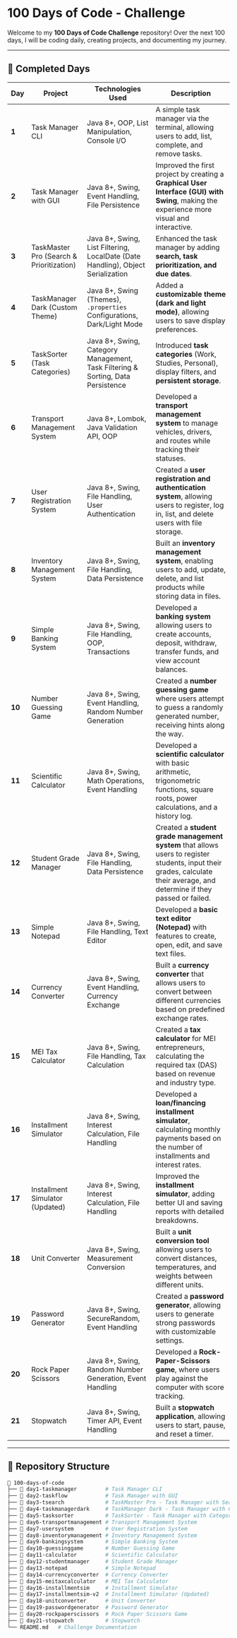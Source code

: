 




#  100 Days of Code - Challenge 

Welcome to my **100 Days of Code Challenge** repository! Over the next 100 days, I will be coding daily, creating projects, and documenting my journey. 









---

## 📌 Completed Days

| Day  | Project                          | Technologies Used                                   | Description |
|------|----------------------------------|---------------------------------------------------|-------------|
| **1**  | Task Manager CLI               | Java 8+, OOP, List Manipulation, Console I/O       | A simple task manager via the terminal, allowing users to add, list, complete, and remove tasks. |
| **2**  | Task Manager with GUI          | Java 8+, Swing, Event Handling, File Persistence  | Improved the first project by creating a **Graphical User Interface (GUI) with Swing**, making the experience more visual and interactive. |
| **3**  | TaskMaster Pro (Search & Prioritization) | Java 8+, Swing, List Filtering, LocalDate (Date Handling), Object Serialization | Enhanced the task manager by adding **search, task prioritization, and due dates**. |
| **4**  | TaskManager Dark (Custom Theme) | Java 8+, Swing (Themes), `.properties` Configurations, Dark/Light Mode | Added a **customizable theme (dark and light mode)**, allowing users to save display preferences. |
| **5**  | TaskSorter (Task Categories)   | Java 8+, Swing, Category Management, Task Filtering & Sorting, Data Persistence | Introduced **task categories** (Work, Studies, Personal), display filters, and **persistent storage**. |
| **6**  | Transport Management System   | Java 8+, Lombok, Java Validation API, OOP         | Developed a **transport management system** to manage vehicles, drivers, and routes while tracking their statuses. |
| **7**  | User Registration System      | Java 8+, Swing, File Handling, User Authentication | Created a **user registration and authentication system**, allowing users to register, log in, list, and delete users with file storage. |
| **8**  | Inventory Management System   | Java 8+, Swing, File Handling, Data Persistence   | Built an **inventory management system**, enabling users to add, update, delete, and list products while storing data in files. |
| **9**  | Simple Banking System         | Java 8+, Swing, File Handling, OOP, Transactions  | Developed a **banking system** allowing users to create accounts, deposit, withdraw, transfer funds, and view account balances. |
| **10** | Number Guessing Game          | Java 8+, Swing, Event Handling, Random Number Generation | Created a **number guessing game** where users attempt to guess a randomly generated number, receiving hints along the way. |
| **11** | Scientific Calculator         | Java 8+, Swing, Math Operations, Event Handling   | Developed a **scientific calculator** with basic arithmetic, trigonometric functions, square roots, power calculations, and a history log. |
| **12** | Student Grade Manager         | Java 8+, Swing, File Handling, Data Persistence   | Created a **student grade management system** that allows users to register students, input their grades, calculate their average, and determine if they passed or failed. |
| **13** | Simple Notepad                | Java 8+, Swing, File Handling, Text Editor        | Developed a **basic text editor (Notepad)** with features to create, open, edit, and save text files. |
| **14** | Currency Converter            | Java 8+, Swing, Event Handling, Currency Exchange | Built a **currency converter** that allows users to convert between different currencies based on predefined exchange rates. |
| **15** | MEI Tax Calculator            | Java 8+, Swing, File Handling, Tax Calculation    | Created a **tax calculator** for MEI entrepreneurs, calculating the required tax (DAS) based on revenue and industry type. |
| **16** | Installment Simulator         | Java 8+, Swing, Interest Calculation, File Handling | Developed a **loan/financing installment simulator**, calculating monthly payments based on the number of installments and interest rates. |
| **17** | Installment Simulator (Updated) | Java 8+, Swing, Interest Calculation, File Handling | Improved the **installment simulator**, adding better UI and saving reports with detailed breakdowns. |
| **18** | Unit Converter                | Java 8+, Swing, Measurement Conversion            | Built a **unit conversion tool** allowing users to convert distances, temperatures, and weights between different units. |
| **19** | Password Generator            | Java 8+, Swing, SecureRandom, Event Handling      | Created a **password generator**, allowing users to generate strong passwords with customizable settings. |
| **20** | Rock Paper Scissors           | Java 8+, Swing, Random Number Generation, Event Handling | Developed a **Rock-Paper-Scissors game**, where users play against the computer with score tracking. |
| **21** | Stopwatch                     | Java 8+, Swing, Timer API, Event Handling         | Built a **stopwatch application**, allowing users to start, pause, and reset a timer. |

---

## 📂 Repository Structure

```bash
📂 100-days-of-code
├── 📂 day1-taskmanager         # Task Manager CLI
├── 📂 day2-taskflow            # Task Manager with GUI
├── 📂 day3-tsearch             # TaskMaster Pro - Task Manager with Search and Due Dates
├── 📂 day4-taskmanagerdark     # TaskManager Dark - Task Manager with Customizable Theme
├── 📂 day5-tasksorter          # TaskSorter - Task Manager with Categories
├── 📂 day6-transportmanagement # Transport Management System
├── 📂 day7-usersystem          # User Registration System
├── 📂 day8-inventorymanagement # Inventory Management System
├── 📂 day9-bankingsystem       # Simple Banking System
├── 📂 day10-guessinggame       # Number Guessing Game
├── 📂 day11-calculator         # Scientific Calculator
├── 📂 day12-studentmanager     # Student Grade Manager
├── 📂 day13-notepad            # Simple Notepad
├── 📂 day14-currencyconverter  # Currency Converter
├── 📂 day15-meitaxcalculator   # MEI Tax Calculator
├── 📂 day16-installmentsim     # Installment Simulator
├── 📂 day17-installmentsim-v2  # Installment Simulator (Updated)
├── 📂 day18-unitconverter      # Unit Converter
├── 📂 day19-passwordgenerator  # Password Generator
├── 📂 day20-rockpaperscissors  # Rock Paper Scissors Game
├── 📂 day21-stopwatch          # Stopwatch
└── README.md   # Challenge Documentation

